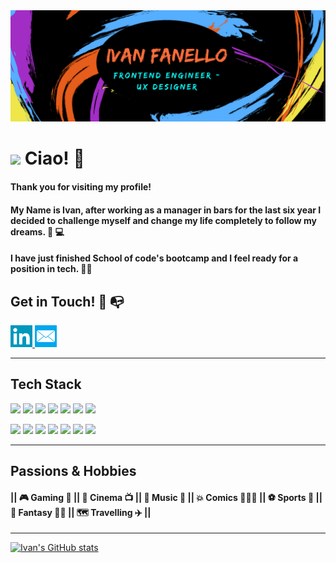 
<img src="images/design2.png">


  
 
 # <img src="https://raw.githubusercontent.com/MartinHeinz/MartinHeinz/master/wave.gif" width="30px"> Ciao! 🖖
 

#### Thank you for visiting my profile!

#### My Name is Ivan, after working as a manager in bars for the last six year I decided to challenge myself and change my life completely to follow my dreams. 🔌 💻


#### I have just finished School of code's bootcamp and I feel ready for a position in tech. 👨‍💻


## Get in Touch! 📧 📭

  <a href="https://www.linkedin.com/in/ivan-fanello-25b344230/" title="linkedin-redirect">
    <img src="images/linkedin-icon.png" width="35" height="35">
  </a> 
  <a href="mailto:ivan.fanello@gmail.com/" title="email-redirect">
    <img src="images/Mail-icon.png" width="35" height="35">
  </a>
  
  
--------------------------


## Tech Stack


![](https://img.shields.io/badge/Frontend-React-blue) ![](https://img.shields.io/badge/Frontend-Javascript-blue) ![](https://img.shields.io/badge/Frontend-CSS-blue) ![](https://img.shields.io/badge/Frontend-HTML-blue) ![](https://img.shields.io/badge/Beckend-NodeJs-green) ![](https://img.shields.io/badge/Beckend-postgreSQL-green) ![](https://img.shields.io/badge/Beckend-Express-green)

![](https://img.shields.io/badge/Testing-Jest-yellow) ![](https://img.shields.io/badge/Testing-Cypress-yellow) ![](https://img.shields.io/badge/Deployment-Netlify-orange) ![](https://img.shields.io/badge/Deployment-Heroku-orange) ![](https://img.shields.io/badge/Design-Figma-blueviolet) ![](https://img.shields.io/badge/Design-Canva-blueviolet) ![](https://img.shields.io/badge/Design-Miro-blueviolet) 


------------------------


## Passions & Hobbies


#### || 🎮 Gaming 👾 || 🎥 Cinema 📺 || 🎸 Music 🎤 || 💥 Comics  🦸🏻‍♂️ || ⚽ Sports 🎾 || 🐉 Fantasy 🧙🏻 || 🗺 Travelling ✈️ || 



------------------------

[![Ivan's GitHub stats](https://github-readme-stats.vercel.app/api?username=wisepanda&hide=issues,stars&count_private=true&show_icons=true&theme=midnight-purple)](https://github.com/wisepanda/github-readme-stats)


